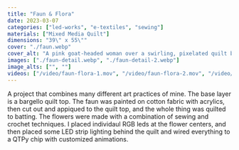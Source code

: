 ```yaml
---
title: "Faun & Flora"
date: 2023-03-07
categories: ["led-works", "e-textiles", "sewing"]
materials: ["Mixed Media Quilt"]
dimensions: "39\" x 55\""
cover: "./faun.webp"
cover_alt: "A pink goat-headed woman over a swirling, pixelated quilt background that lights up, surrounded by crochet light up flowers"
images: ["./faun-detail.webp", "./faun-detail-2.webp"]
image_alts: ["", ""]
videos: ["/video/faun-flora-1.mov", "/video/faun-flora-2.mov", "/video/faun-flora-3.mov"]
---
```

A project that combines many different art practices of mine. The base layer is a bargello quilt top. The faun was painted on cotton fabric with acrylics, then cut out and appiqued to the quilt top, and the whole thing was quilted to batting. The flowers were made with a combination of sewing and crochet techniques. I placed individaul RGB leds at the flower centers, and then placed some LED strip lighting behind the quilt and wired everything to a QTPy chip with customized animations. 